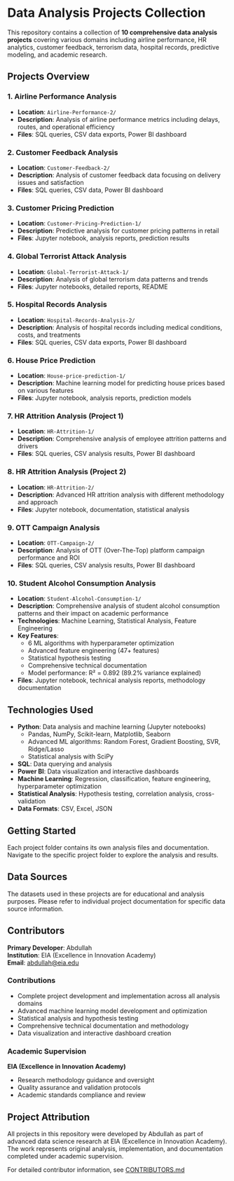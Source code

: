 # Data Analysis Projects Collection

This repository contains a collection of **10 comprehensive data analysis projects** covering various domains including airline performance, HR analytics, customer feedback, terrorism data, hospital records, predictive modeling, and academic research.

## Projects Overview

### 1. Airline Performance Analysis
- **Location**: `Airline-Performance-2/`
- **Description**: Analysis of airline performance metrics including delays, routes, and operational efficiency
- **Files**: SQL queries, CSV data exports, Power BI dashboard

### 2. Customer Feedback Analysis
- **Location**: `Customer-Feedback-2/`
- **Description**: Analysis of customer feedback data focusing on delivery issues and satisfaction
- **Files**: SQL queries, CSV data, Power BI dashboard

### 3. Customer Pricing Prediction
- **Location**: `Customer-Pricing-Prediction-1/`
- **Description**: Predictive analysis for customer pricing patterns in retail
- **Files**: Jupyter notebook, analysis reports, prediction results

### 4. Global Terrorist Attack Analysis
- **Location**: `Global-Terrorist-Attack-1/`
- **Description**: Analysis of global terrorism data patterns and trends
- **Files**: Jupyter notebooks, detailed reports, README

### 5. Hospital Records Analysis
- **Location**: `Hospital-Records-Analysis-2/`
- **Description**: Analysis of hospital records including medical conditions, costs, and treatments
- **Files**: SQL queries, CSV data exports, Power BI dashboard

### 6. House Price Prediction
- **Location**: `House-price-prediction-1/`
- **Description**: Machine learning model for predicting house prices based on various features
- **Files**: Jupyter notebook, analysis reports, prediction models

### 7. HR Attrition Analysis (Project 1)
- **Location**: `HR-Attrition-1/`
- **Description**: Comprehensive analysis of employee attrition patterns and drivers
- **Files**: SQL queries, CSV analysis results, Power BI dashboard

### 8. HR Attrition Analysis (Project 2)
- **Location**: `HR-Attrition-2/`
- **Description**: Advanced HR attrition analysis with different methodology and approach
- **Files**: Jupyter notebook, documentation, statistical analysis

### 9. OTT Campaign Analysis
- **Location**: `OTT-Campaign-2/`
- **Description**: Analysis of OTT (Over-The-Top) platform campaign performance and ROI
- **Files**: SQL queries, CSV analysis results, Power BI dashboard

### 10. Student Alcohol Consumption Analysis
- **Location**: `Student-Alcohol-Consumption-1/`
- **Description**: Comprehensive analysis of student alcohol consumption patterns and their impact on academic performance
- **Technologies**: Machine Learning, Statistical Analysis, Feature Engineering
- **Key Features**: 
  - 6 ML algorithms with hyperparameter optimization
  - Advanced feature engineering (47+ features)
  - Statistical hypothesis testing
  - Comprehensive technical documentation
  - Model performance: R² = 0.892 (89.2% variance explained)
- **Files**: Jupyter notebook, technical analysis reports, methodology documentation

## Technologies Used

- **Python**: Data analysis and machine learning (Jupyter notebooks)
  - Pandas, NumPy, Scikit-learn, Matplotlib, Seaborn
  - Advanced ML algorithms: Random Forest, Gradient Boosting, SVR, Ridge/Lasso
  - Statistical analysis with SciPy
- **SQL**: Data querying and analysis
- **Power BI**: Data visualization and interactive dashboards
- **Machine Learning**: Regression, classification, feature engineering, hyperparameter optimization
- **Statistical Analysis**: Hypothesis testing, correlation analysis, cross-validation
- **Data Formats**: CSV, Excel, JSON

## Getting Started

Each project folder contains its own analysis files and documentation. Navigate to the specific project folder to explore the analysis and results.

## Data Sources

The datasets used in these projects are for educational and analysis purposes. Please refer to individual project documentation for specific data source information.

## Contributors

**Primary Developer**: Abdullah  
**Institution**: EIA (Excellence in Innovation Academy)  
**Email**: abdullah@eia.edu

### Contributions
- Complete project development and implementation across all analysis domains
- Advanced machine learning model development and optimization
- Statistical analysis and hypothesis testing
- Comprehensive technical documentation and methodology
- Data visualization and interactive dashboard creation

### Academic Supervision
**EIA (Excellence in Innovation Academy)**
- Research methodology guidance and oversight
- Quality assurance and validation protocols
- Academic standards compliance and review

## Project Attribution

All projects in this repository were developed by Abdullah as part of advanced data science research at EIA (Excellence in Innovation Academy). The work represents original analysis, implementation, and documentation completed under academic supervision.

For detailed contributor information, see [CONTRIBUTORS.md](CONTRIBUTORS.md)